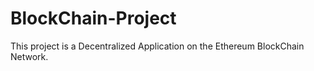 # BlockChain-Project

This project is a Decentralized Application on the Ethereum BlockChain Network.  
